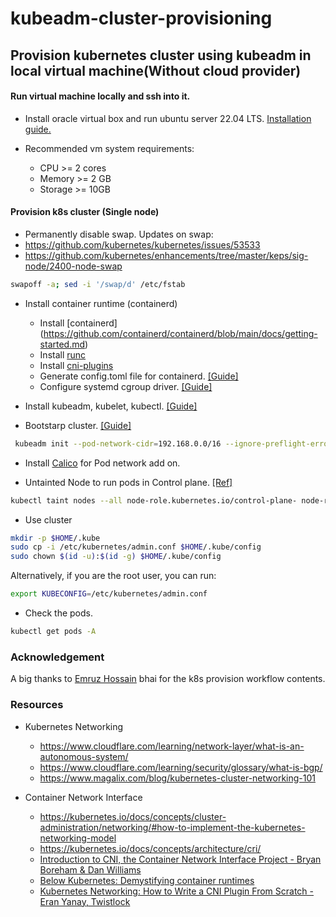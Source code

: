 # kubeadm-cluster-provisioning

## Provision kubernetes cluster using kubeadm in local virtual machine(**Without cloud provider**)

#### Run virtual machine locally and ssh into it.
- Install oracle virtual box and run ubuntu server 22.04 LTS. [Installation guide.](https://hibbard.eu/install-ubuntu-virtual-box/)

- Recommended vm system requirements:
    - CPU >= 2 cores
    - Memory >= 2 GB
    - Storage >= 10GB

#### Provision k8s cluster (Single node)
- Permanently disable swap. 
Updates on swap:
- https://github.com/kubernetes/kubernetes/issues/53533
- https://github.com/kubernetes/enhancements/tree/master/keps/sig-node/2400-node-swap

```bash
swapoff -a; sed -i '/swap/d' /etc/fstab
```

- Install container runtime (containerd)
    - Install [containerd] (https://github.com/containerd/containerd/blob/main/docs/getting-started.md)
    - Install [runc](https://github.com/containerd/containerd/blob/main/docs/getting-started.md#step-2-installing-runc)
    - Install [cni-plugins](https://github.com/containerd/containerd/blob/main/docs/getting-started.md#step-3-installing-cni-plugins)
    - Generate config.toml file for containerd. [[Guide]](https://github.com/containerd/containerd/blob/main/docs/getting-started.md#customizing-containerd)
    - Configure systemd cgroup driver. [[Guide]](https://kubernetes.io/docs/setup/production-environment/container-runtimes/#containerd-systemd)
- Install kubeadm, kubelet, kubectl. [[Guide]](https://kubernetes.io/docs/setup/production-environment/tools/kubeadm/install-kubeadm/#installing-kubeadm-kubelet-and-kubectl)

- Bootstarp cluster. [[Guide]](https://kubernetes.io/docs/setup/production-environment/tools/kubeadm/create-cluster-kubeadm/)
```bash
 kubeadm init --pod-network-cidr=192.168.0.0/16 --ignore-preflight-errors=all
```

- Install [Calico](https://projectcalico.docs.tigera.io/getting-started/kubernetes/quickstart) for Pod network add on.

- Untainted Node to run pods in Control plane. [[Ref]](https://kubernetes.io/docs/setup/production-environment/tools/kubeadm/create-cluster-kubeadm/#control-plane-node-isolation)
```bash
kubectl taint nodes --all node-role.kubernetes.io/control-plane- node-role.kubernetes.io/master-
```

- Use cluster
```bash
mkdir -p $HOME/.kube
sudo cp -i /etc/kubernetes/admin.conf $HOME/.kube/config
sudo chown $(id -u):$(id -g) $HOME/.kube/config
```

Alternatively, if you are the root user, you can run:
```bash
export KUBECONFIG=/etc/kubernetes/admin.conf
```

- Check the pods.
```bash
kubectl get pods -A
```

### Acknowledgement
A big thanks to [Emruz Hossain](https://github.com/hossainemruz) bhai for the k8s provision workflow contents.

### Resources

- Kubernetes Networking
    - https://www.cloudflare.com/learning/network-layer/what-is-an-autonomous-system/
    - https://www.cloudflare.com/learning/security/glossary/what-is-bgp/
    - https://www.magalix.com/blog/kubernetes-cluster-networking-101

- Container Network Interface
    - https://kubernetes.io/docs/concepts/cluster-administration/networking/#how-to-implement-the-kubernetes-networking-model
    - https://kubernetes.io/docs/concepts/architecture/cri/
    - [Introduction to CNI, the Container Network Interface Project - Bryan Boreham & Dan Williams](https://www.youtube.com/watch?v=YjjrQiJOyME)
    - [Below Kubernetes: Demystifying container runtimes](https://www.youtube.com/watch?v=MDsjINTL7Ek)
    - [Kubernetes Networking: How to Write a CNI Plugin From Scratch - Eran Yanay, Twistlock](https://www.youtube.com/watch?v=zmYxdtFzK6s)
    
